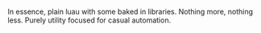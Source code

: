 In essence, plain luau with some baked in libraries.
Nothing more, nothing less.
Purely utility focused for casual automation.

